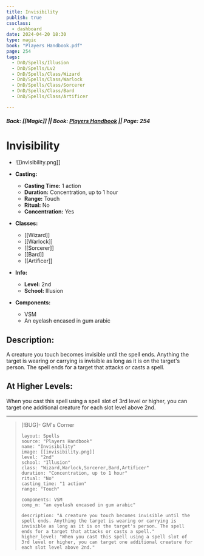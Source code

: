 ```yaml
---
title: Invisibility
publish: true
cssclass:
  - dashboard
date: 2024-04-20 18:30
type: magic
book: "Players Handbook.pdf"
page: 254
tags:
  - DnD/Spells/Illusion
  - DnD/Spells/Lv2
  - DnD/Spells/Class/Wizard
  - DnD/Spells/Class/Warlock
  - DnD/Spells/Class/Sorcerer
  - DnD/Spells/Class/Bard
  - DnD/Spells/Class/Artificer

---
```


##### Back: [[Magic]] || Book: [Players Handbook](https://drive.google.com/drive/folders/1O5bhpYizcIT5xxAoLOuzCRht_PVS7VSG?usp=sharing) || Page: 254

# Invisibility
- ![[invisibility.png]]
- **Casting:**
    - **Casting Time:** 1 action
    - **Duration:** Concentration, up to 1 hour
    - **Range:** Touch
    - **Ritual:** No
    - **Concentration:** Yes
- **Classes:**
    - [[Wizard]]
    - [[Warlock]]
    - [[Sorcerer]]
    - [[Bard]]
    - [[Artificer]]

- **Info:**
    - **Level:** 2nd
    - **School:** Illusion
- **Components:**
    - VSM
    - An eyelash encased in gum arabic

## Description:
A creature you touch becomes invisible until the spell ends. Anything the target is wearing or carrying is invisible as long as it is on the target's person. The spell ends for a target that attacks or casts a spell.

## At Higher Levels:
When you cast this spell using a spell slot of 3rd level or higher, you can target one additional creature for each slot level above 2nd.

---

> [!BUG]- GM's Corner
>
> ```statblock
> layout: Spells
> source: "Players Handbook"
> name: "Invisibility"
> image: [[invisibility.png]]
> level: "2nd"
> school: "Illusion"
> class: "Wizard,Warlock,Sorcerer,Bard,Artificer"
> duration: "Concentration, up to 1 hour"
> ritual: "No"
> casting_time: "1 action"
> range: "Touch"
>
> components: VSM
> comp_m: "an eyelash encased in gum arabic"
>
> description: "A creature you touch becomes invisible until the spell ends. Anything the target is wearing or carrying is invisible as long as it is on the target's person. The spell ends for a target that attacks or casts a spell."
> higher_level: "When you cast this spell using a spell slot of 3rd level or higher, you can target one additional creature for each slot level above 2nd."
> ```

